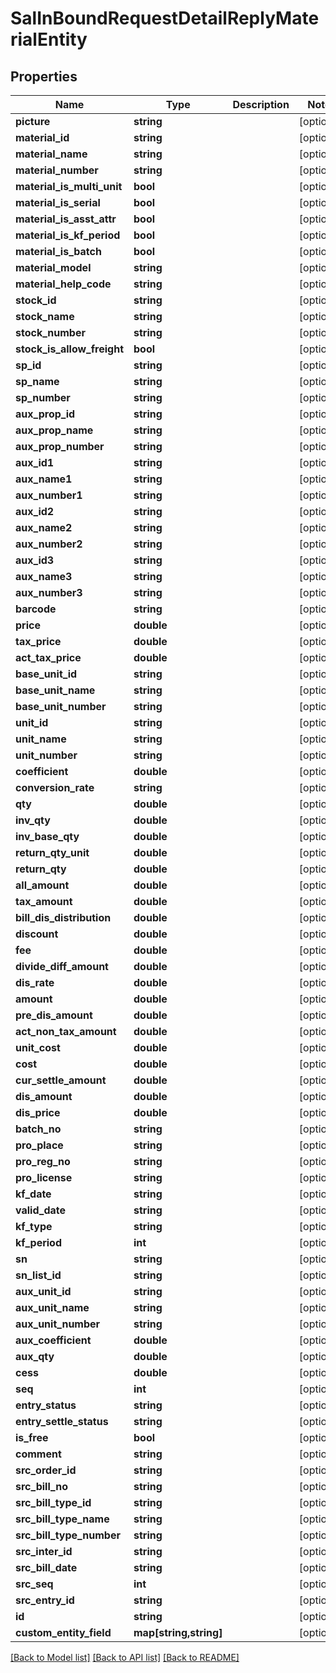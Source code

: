 # SalInBoundRequestDetailReplyMaterialEntity

## Properties
Name | Type | Description | Notes
------------ | ------------- | ------------- | -------------
**picture** | **string** |  | [optional] 
**material_id** | **string** |  | [optional] 
**material_name** | **string** |  | [optional] 
**material_number** | **string** |  | [optional] 
**material_is_multi_unit** | **bool** |  | [optional] 
**material_is_serial** | **bool** |  | [optional] 
**material_is_asst_attr** | **bool** |  | [optional] 
**material_is_kf_period** | **bool** |  | [optional] 
**material_is_batch** | **bool** |  | [optional] 
**material_model** | **string** |  | [optional] 
**material_help_code** | **string** |  | [optional] 
**stock_id** | **string** |  | [optional] 
**stock_name** | **string** |  | [optional] 
**stock_number** | **string** |  | [optional] 
**stock_is_allow_freight** | **bool** |  | [optional] 
**sp_id** | **string** |  | [optional] 
**sp_name** | **string** |  | [optional] 
**sp_number** | **string** |  | [optional] 
**aux_prop_id** | **string** |  | [optional] 
**aux_prop_name** | **string** |  | [optional] 
**aux_prop_number** | **string** |  | [optional] 
**aux_id1** | **string** |  | [optional] 
**aux_name1** | **string** |  | [optional] 
**aux_number1** | **string** |  | [optional] 
**aux_id2** | **string** |  | [optional] 
**aux_name2** | **string** |  | [optional] 
**aux_number2** | **string** |  | [optional] 
**aux_id3** | **string** |  | [optional] 
**aux_name3** | **string** |  | [optional] 
**aux_number3** | **string** |  | [optional] 
**barcode** | **string** |  | [optional] 
**price** | **double** |  | [optional] 
**tax_price** | **double** |  | [optional] 
**act_tax_price** | **double** |  | [optional] 
**base_unit_id** | **string** |  | [optional] 
**base_unit_name** | **string** |  | [optional] 
**base_unit_number** | **string** |  | [optional] 
**unit_id** | **string** |  | [optional] 
**unit_name** | **string** |  | [optional] 
**unit_number** | **string** |  | [optional] 
**coefficient** | **double** |  | [optional] 
**conversion_rate** | **string** |  | [optional] 
**qty** | **double** |  | [optional] 
**inv_qty** | **double** |  | [optional] 
**inv_base_qty** | **double** |  | [optional] 
**return_qty_unit** | **double** |  | [optional] 
**return_qty** | **double** |  | [optional] 
**all_amount** | **double** |  | [optional] 
**tax_amount** | **double** |  | [optional] 
**bill_dis_distribution** | **double** |  | [optional] 
**discount** | **double** |  | [optional] 
**fee** | **double** |  | [optional] 
**divide_diff_amount** | **double** |  | [optional] 
**dis_rate** | **double** |  | [optional] 
**amount** | **double** |  | [optional] 
**pre_dis_amount** | **double** |  | [optional] 
**act_non_tax_amount** | **double** |  | [optional] 
**unit_cost** | **double** |  | [optional] 
**cost** | **double** |  | [optional] 
**cur_settle_amount** | **double** |  | [optional] 
**dis_amount** | **double** |  | [optional] 
**dis_price** | **double** |  | [optional] 
**batch_no** | **string** |  | [optional] 
**pro_place** | **string** |  | [optional] 
**pro_reg_no** | **string** |  | [optional] 
**pro_license** | **string** |  | [optional] 
**kf_date** | **string** |  | [optional] 
**valid_date** | **string** |  | [optional] 
**kf_type** | **string** |  | [optional] 
**kf_period** | **int** |  | [optional] 
**sn** | **string** |  | [optional] 
**sn_list_id** | **string** |  | [optional] 
**aux_unit_id** | **string** |  | [optional] 
**aux_unit_name** | **string** |  | [optional] 
**aux_unit_number** | **string** |  | [optional] 
**aux_coefficient** | **double** |  | [optional] 
**aux_qty** | **double** |  | [optional] 
**cess** | **double** |  | [optional] 
**seq** | **int** |  | [optional] 
**entry_status** | **string** |  | [optional] 
**entry_settle_status** | **string** |  | [optional] 
**is_free** | **bool** |  | [optional] 
**comment** | **string** |  | [optional] 
**src_order_id** | **string** |  | [optional] 
**src_bill_no** | **string** |  | [optional] 
**src_bill_type_id** | **string** |  | [optional] 
**src_bill_type_name** | **string** |  | [optional] 
**src_bill_type_number** | **string** |  | [optional] 
**src_inter_id** | **string** |  | [optional] 
**src_bill_date** | **string** |  | [optional] 
**src_seq** | **int** |  | [optional] 
**src_entry_id** | **string** |  | [optional] 
**id** | **string** |  | [optional] 
**custom_entity_field** | **map[string,string]** |  | [optional] 

[[Back to Model list]](../README.md#documentation-for-models) [[Back to API list]](../README.md#documentation-for-api-endpoints) [[Back to README]](../README.md)


